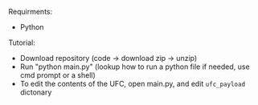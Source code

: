 Requirments:
- Python

Tutorial:
- Download repository (code -> download zip -> unzip)
- Run "python main.py" (lookup how to run a python file if needed, use cmd prompt or a shell)
- To edit the contents of the UFC, open main.py, and edit `ufc_payload` dictonary